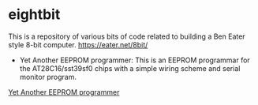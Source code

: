 # eightbit

This is a repository of various bits of code related to building a Ben Eater style 8-bit computer.
https://eater.net/8bit/

- Yet Another EEPROM programmer:  This is an EEPROM programmar for the AT28C16/sst39sf0 chips with a simple wiring scheme and serial monitor program.

[Yet Another EEPROM programmer](https://link-url-here.org)
